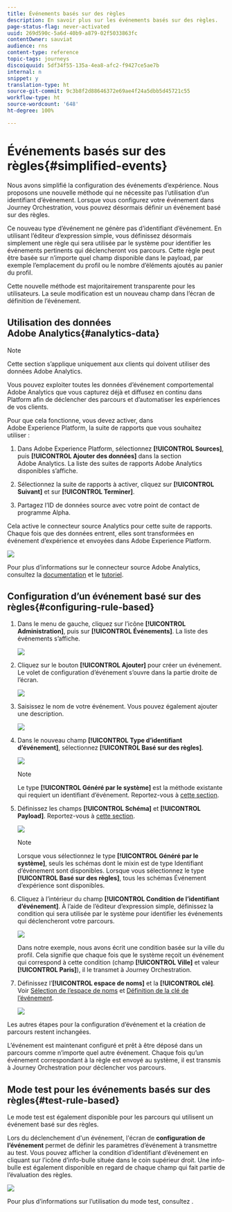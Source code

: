 ```yaml
---
title: Événements basés sur des règles
description: En savoir plus sur les événements basés sur des règles.
page-status-flag: never-activated
uuid: 269d590c-5a6d-40b9-a879-02f5033863fc
contentOwner: sauviat
audience: rns
content-type: reference
topic-tags: journeys
discoiquuid: 5df34f55-135a-4ea8-afc2-f9427ce5ae7b
internal: n
snippet: y
translation-type: ht
source-git-commit: 9c3b8f2d88646372e69ae4f24a5dbb5d45721c55
workflow-type: ht
source-wordcount: '648'
ht-degree: 100%

---
```



# Événements basés sur des règles{#simplified-events}

Nous avons simplifié la configuration des événements d’expérience. Nous proposons une nouvelle méthode qui ne nécessite pas l’utilisation d’un identifiant d’événement. Lorsque vous configurez votre événement dans Journey Orchestration, vous pouvez désormais définir un événement basé sur des règles.

Ce nouveau type d’événement ne génère pas d’identifiant d’événement. En utilisant l’éditeur d’expression simple, vous définissez désormais simplement une règle qui sera utilisée par le système pour identifier les événements pertinents qui déclencheront vos parcours. Cette règle peut être basée sur n’importe quel champ disponible dans le payload, par exemple l’emplacement du profil ou le nombre d’éléments ajoutés au panier du profil.

Cette nouvelle méthode est majoritairement transparente pour les utilisateurs. La seule modification est un nouveau champ dans l’écran de définition de l’événement.

## Utilisation des données Adobe Analytics{#analytics-data}

>[!NOTE]
>
>Cette section s’applique uniquement aux clients qui doivent utiliser des données Adobe Analytics.

Vous pouvez exploiter toutes les données d’événement comportemental Adobe Analytics que vous capturez déjà et diffusez en continu dans Platform afin de déclencher des parcours et d’automatiser les expériences de vos clients.

Pour que cela fonctionne, vous devez activer, dans Adobe Experience Platform, la suite de rapports que vous souhaitez utiliser :

1. Dans Adobe Experience Platform, sélectionnez **[!UICONTROL Sources]**, puis **[!UICONTROL Ajouter des données]** dans la section Adobe Analytics. La liste des suites de rapports Adobe Analytics disponibles s’affiche.

1. Sélectionnez la suite de rapports à activer, cliquez sur **[!UICONTROL Suivant]** et sur **[!UICONTROL Terminer]**.

1. Partagez l’ID de données source avec votre point de contact de programme Alpha.

Cela active le connecteur source Analytics pour cette suite de rapports. Chaque fois que des données entrent, elles sont transformées en événement d’expérience et envoyées dans Adobe Experience Platform.

![](../assets/alpha-event9.png)

Pour plus d’informations sur le connecteur source Adobe Analytics, consultez la [documentation](https://docs.adobe.com/help/fr-FR/experience-platform/sources/connectors/adobe-applications/analytics.html) et le [tutoriel](https://docs.adobe.com/content/help/fr-FR/experience-platform/sources/ui-tutorials/create/adobe-applications/analytics.html).

## Configuration d’un événement basé sur des règles{#configuring-rule-based}

1. Dans le menu de gauche, cliquez sur l’icône **[!UICONTROL Administration]**, puis sur **[!UICONTROL Événements]**. La liste des événements s’affiche.

   ![](../assets/alpha-event1.png)

1. Cliquez sur le bouton **[!UICONTROL Ajouter]** pour créer un événement. Le volet de configuration d’événement s’ouvre dans la partie droite de l’écran.

   ![](../assets/alpha-event2.png)

1. Saisissez le nom de votre événement. Vous pouvez également ajouter une description.

   ![](../assets/alpha-event3.png)

1. Dans le nouveau champ **[!UICONTROL Type d’identifiant d’événement]**, sélectionnez **[!UICONTROL Basé sur des règles]**.

   ![](../assets/alpha-event4.png)

   >[!NOTE]
   >
   >Le type **[!UICONTROL Généré par le système]** est la méthode existante qui requiert un identifiant d’événement. Reportez-vous à [cette section](../event/about-events.md).

1. Définissez les champs **[!UICONTROL Schéma]** et **[!UICONTROL Payload]**. Reportez-vous à [cette section](../event/defining-the-payload-fields.md).

   ![](../assets/alpha-event5.png)

   >[!NOTE]
   >
   >Lorsque vous sélectionnez le type **[!UICONTROL Généré par le système]**, seuls les schémas dont le mixin est de type Identifiant d’événement sont disponibles. Lorsque vous sélectionnez le type **[!UICONTROL Basé sur des règles]**, tous les schémas Événement d’expérience sont disponibles.

1. Cliquez à l’intérieur du champ **[!UICONTROL Condition de l’identifiant d’événement]**. À l’aide de l’éditeur d’expression simple, définissez la condition qui sera utilisée par le système pour identifier les événements qui déclencheront votre parcours.

   ![](../assets/alpha-event6.png)

   Dans notre exemple, nous avons écrit une condition basée sur la ville du profil. Cela signifie que chaque fois que le système reçoit un événement qui correspond à cette condition (champ **[!UICONTROL Ville]** et valeur **[!UICONTROL Paris]**), il le transmet à Journey Orchestration.

1. Définissez l’**[!UICONTROL espace de noms]** et la **[!UICONTROL clé]**. Voir [Sélection de l’espace de noms](../event/selecting-the-namespace.md) et [Définition de la clé de l’événement](../event/defining-the-event-key.md).

   ![](../assets/alpha-event7.png)

Les autres étapes pour la configuration d’événement et la création de parcours restent inchangées.

L’événement est maintenant configuré et prêt à être déposé dans un parcours comme n’importe quel autre événement. Chaque fois qu’un événement correspondant à la règle est envoyé au système, il est transmis à Journey Orchestration pour déclencher vos parcours.

## Mode test pour les événements basés sur des règles{#test-rule-based}

Le mode test est également disponible pour les parcours qui utilisent un événement basé sur des règles.

Lors du déclenchement d&#39;un événement, l&#39;écran de **configuration de l’événement** permet de définir les paramètres d’événement à transmettre au test. Vous pouvez afficher la condition d’identifiant d’événement en cliquant sur l’icône d’info-bulle située dans le coin supérieur droit. Une info-bulle est également disponible en regard de chaque champ qui fait partie de l’évaluation des règles.

![](../assets/alpha-event8.png)

Pour plus d’informations sur l’utilisation du mode test, consultez [](../building-journeys/testing-the-journey.md).

